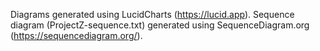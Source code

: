 Diagrams generated using LucidCharts (https://lucid.app).
Sequence diagram (ProjectZ-sequence.txt) generated using SequenceDiagram.org (https://sequencediagram.org/).